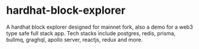 # hardhat-block-explorer

A hardhat block explorer designed for mainnet fork, also a demo for a web3 type safe full stack app. Tech stacks include postgres, redis, prisma, bullmq, graghql, apollo server, reactjs, redux and more.
